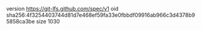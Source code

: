 version https://git-lfs.github.com/spec/v1
oid sha256:4f3254403744d81d7e468ef59fa33e0fbbdf09916ab966c3d4378b95858ca3be
size 1030
